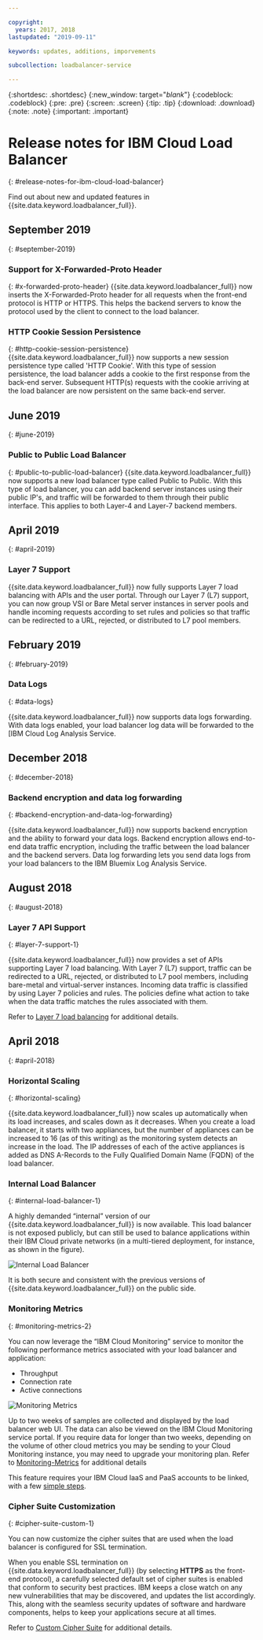 ```yaml
---

copyright:
  years: 2017, 2018
lastupdated: "2019-09-11"

keywords: updates, additions, imporvements

subcollection: loadbalancer-service

---
```


{:shortdesc: .shortdesc}
{:new_window: target="_blank_"}
{:codeblock: .codeblock}
{:pre: .pre}
{:screen: .screen}
{:tip: .tip}
{:download: .download}
{:note: .note}
{:important: .important}

# Release notes for IBM Cloud Load Balancer
{: #release-notes-for-ibm-cloud-load-balancer}

Find out about new and updated features in {{site.data.keyword.loadbalancer_full}}.


## September 2019
{: #september-2019}

### Support for X-Forwarded-Proto Header
{: #x-forwarded-proto-header}
{{site.data.keyword.loadbalancer_full}} now inserts the X-Forwarded-Proto header for all requests when the front-end protocol is HTTP or HTTPS. This helps the backend servers to know the protocol used by the client to connect to the load balancer.

### HTTP Cookie Session Persistence
{: #http-cookie-session-persistence}
{{site.data.keyword.loadbalancer_full}} now supports a new session persistence type called 'HTTP Cookie'. With this type of session persistence, the load balancer adds a cookie to the first response from the back-end server. Subsequent HTTP(s) requests with the cookie arriving at the load balancer are now persistent on the same back-end server.


## June 2019
{: #june-2019}

### Public to Public Load Balancer
{: #public-to-public-load-balancer}
{{site.data.keyword.loadbalancer_full}} now supports a new load balancer type called Public to Public. With this type of load balancer, you can add backend server instances using their public IP's, and traffic will be forwarded to them through their public interface. This applies to both Layer-4 and Layer-7 backend members.

## April 2019
{: #april-2019}

### Layer 7 Support
{{site.data.keyword.loadbalancer_full}} now fully supports Layer 7 load balancing with APIs and the user portal. Through our Layer 7 (L7) support, you can now group VSI or Bare Metal server instances in server pools and handle incoming requests according to set rules and policies so that traffic can be redirected to a URL, rejected, or distributed to L7 pool members.


## February 2019
{: #february-2019}

### Data Logs
{: #data-logs}

{{site.data.keyword.loadbalancer_full}} now supports data logs forwarding. With data logs enabled, your load balancer log data will be forwarded to the [IBM Cloud Log Analysis Service. 

## December 2018
{: #december-2018}

### Backend encryption and data log forwarding
{: #backend-encryption-and-data-log-forwarding}

{{site.data.keyword.loadbalancer_full}} now supports backend encryption and the ability to forward your data logs. Backend encryption allows end-to-end data traffic encryption, including the traffic between the load balancer and the backend servers. Data log forwarding lets you send data logs from your load balancers to the IBM Bluemix Log Analysis Service.

## August 2018
{: #august-2018}

### Layer 7 API Support
{: #layer-7-support-1}

{{site.data.keyword.loadbalancer_full}} now provides a set of APIs supporting Layer 7 load balancing. With Layer 7 (L7) support, traffic can be redirected to a URL, rejected, or distributed to L7 pool members, including bare-metal and virtual-server instances. Incoming data traffic is classified by using Layer 7 policies and rules. The policies define what action to take when the data traffic matches the rules associated with them.

Refer to [Layer 7 load balancing](/docs/loadbalancer-service?topic=loadbalancer-service-layer-7-load-balancing) for additional details.

## April 2018
{: #april-2018}

### Horizontal Scaling
{: #horizontal-scaling}

{{site.data.keyword.loadbalancer_full}} now scales up automatically when its load increases, and scales down as it decreases. When you create a load balancer, it starts with two appliances, but the number of appliances can be increased to 16 (as of this writing) as the monitoring system detects an increase in the load. The IP addresses of each of the active appliances is added as DNS A-Records to the Fully Qualified Domain Name (FQDN) of the load balancer.

### Internal Load Balancer
{: #internal-load-balancer-1}

A highly demanded “internal” version of our {{site.data.keyword.loadbalancer_full}} is now available. This load balancer is not exposed publicly, but can still be used to balance applications within their IBM Cloud private networks (in a multi-tiered deployment, for instance, as shown in the figure).

![Internal Load Balancer](./images/InternalLB.png)

It is both secure and consistent with the previous versions of {{site.data.keyword.loadbalancer_full}} on the public side.

### Monitoring Metrics
{: #monitoring-metrics-2}

You can now leverage the “IBM Cloud Monitoring” service to monitor the following performance metrics associated with your load balancer and application:

* Throughput
* Connection rate
* Active connections

![Monitoring Metrics](./images/Metrics.png)

Up to two weeks of samples are collected and displayed by the load balancer web UI. The data can also be viewed on the IBM Cloud Monitoring service portal. If you require data for longer than two weeks, depending on the volume of other cloud metrics you may be sending to your Cloud Monitoring instance, you may need to upgrade your monitoring plan. Refer to [Monitoring-Metrics](/docs/loadbalancer-service?topic=loadbalancer-service-monitoring-metrics-with-ibm-cloud-load-balancer) for additional details

This feature requires your IBM Cloud IaaS and PaaS accounts to be linked, with a few [simple steps](/docs/account?topic=account-unifyingaccounts).

### Cipher Suite Customization
{: #cipher-suite-custom-1}

You can now customize the cipher suites that are used when the load balancer is configured for SSL termination.

When you enable SSL termination on {{site.data.keyword.loadbalancer_full}} (by selecting **HTTPS** as the front-end protocol), a carefully selected default set of cipher suites is enabled that conform to security best practices. IBM keeps a close watch on any new vulnerabilities that may be discovered, and updates the list accordingly. This, along with the seamless security updates of software and hardware components, helps to keep your applications secure at all times.

Refer to [Custom Cipher Suite](/docs/loadbalancer-service?topic=loadbalancer-service-choosing-a-preferred-cipher-suite-for-your-https-application) for additional details.
